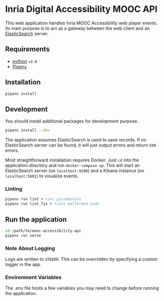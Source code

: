 # Inria Digital Accessibility MOOC API

This web application handles Inria MOOC Accessibility web player events. Its main purpose is to act as a gateway between the web client and an [ElasticSearch](https://www.elastic.co/products/elasticsearch) server.

## Requirements

* [python](https://www.python.org) `=3.6`
* [Pipenv](https://pipenv.kennethreitz.org/en/latest/)

## Installation

```sh
pipenv install
```

## Development

You should install additional packages for development purpose.

```sh
pipenv install --dev
```

The application assumes ElasticSearch is used to save records. If no ElasticSearch server can be found, it will just output errors and return `500` errors.

Most straightforward installation requires Docker. Just `cd` into the application directory and run `docker-compose up`.
This will start an ElasticSearch server (on `localhost:9200`) and a Kibana instance (on `localhost:5601`) to visualize events.

### Linting

```sh
pipenv run lint # runs pycodestyle
pipenv run lint_fix # fixes malformed code
```

## Run the application

```sh
cd /path/to/mooc-accessibility-api
pipenv run serve
```

### Note About Logging

Logs are written to `STDERR`. This can be overridden by specifying a custom logger in the app.

### Environment Variables

The .env file hosts a few variables you may need to change before running the application.
